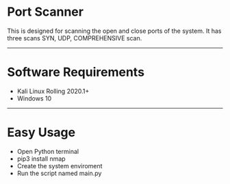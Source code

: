 # Port Scanner

This is designed for scanning the open and close ports of the system.
It has three scans SYN, UDP, COMPREHENSIVE scan.
<hr>

<h1>Software Requirements</h1>
<ul>
  <li>Kali Linux Rolling 2020.1+</li>
  <li>Windows 10</li>
</ul>
<hr>

<h1>Easy Usage</h1>
<ul>
  <li>Open Python terminal</li>
  <li>pip3 install nmap</li>
  <li>Create the system enviroment</li>
  <li>Run the script named main.py</li>
</ul>
